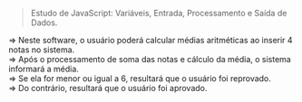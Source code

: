 >Estudo de JavaScript: Variáveis, Entrada, Processamento e Saída de Dados. 

=> Neste software, o usuário poderá calcular médias aritméticas ao inserir 4 notas no sistema. <br>
=> Após o processamento de soma das notas e cálculo da média, o sistema informará a média. <br>
=> Se ela for menor ou igual a 6, resultará que o usuário foi reprovado. <br>
=> Do contrário, resultará que o usuário foi aprovado. <br>
